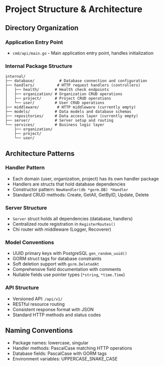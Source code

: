 # Project Structure & Architecture

## Directory Organization

### Application Entry Point
- `cmd/api/main.go` - Main application entry point, handles initialization

### Internal Package Structure
```
internal/
├── database/           # Database connection and configuration
├── handlers/          # HTTP request handlers (controllers)
│   ├── health/       # Health check endpoints
│   ├── organization/ # Organization CRUD operations
│   ├── project/      # Project CRUD operations
│   └── user/         # User CRUD operations
├── middleware/        # HTTP middleware (currently empty)
├── models/           # Data models and database schemas
├── repositories/     # Data access layer (currently empty)
├── server/           # Server setup and routing
└── services/         # Business logic layer
    ├── organization/
    ├── project/
    └── user/
```

## Architecture Patterns

### Handler Pattern
- Each domain (user, organization, project) has its own handler package
- Handlers are structs that hold database dependencies
- Constructor pattern: `NewHandler(db *gorm.DB) *Handler`
- Standard CRUD methods: Create, GetAll, GetByID, Update, Delete

### Server Structure
- `Server` struct holds all dependencies (database, handlers)
- Centralized route registration in `RegisterRoutes()`
- Chi router with middleware (Logger, Recoverer)

### Model Conventions
- UUID primary keys with PostgreSQL `gen_random_uuid()`
- GORM struct tags for database constraints
- Soft deletion support with `gorm.DeletedAt`
- Comprehensive field documentation with comments
- Nullable fields use pointer types (`*string`, `*time.Time`)

### API Structure
- Versioned API: `/api/v1/`
- RESTful resource routing
- Consistent response format with JSON
- Standard HTTP methods and status codes

## Naming Conventions
- Package names: lowercase, singular
- Handler methods: PascalCase matching HTTP operations
- Database fields: PascalCase with GORM tags
- Environment variables: UPPERCASE_SNAKE_CASE
